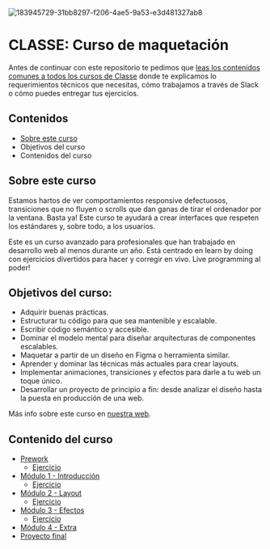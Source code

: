 ![183945729-31bb8297-f206-4ae5-9a53-e3d481327ab8](https://user-images.githubusercontent.com/3619686/187195624-e864d3db-f1fd-4f25-91a4-f21fc62a74e2.png)

# CLASSE: Curso de maquetación

Antes de continuar con este repositorio te pedimos que [leas los contenidos comunes a todos los cursos de Classe](https://github.com/Classe-Redradix/curso-contenidos-comunes) donde te explicamos lo requerimientos técnicos que necesitas, cómo trabajamos a través de Slack o cómo puedes entregar tus ejercicios.

## Contenidos

- [Sobre este curso](#sobre-este-curso)
- Objetivos del curso
- Contenidos del curso

## Sobre este curso

Estamos hartos de ver comportamientos responsive defectuosos, transiciones que no fluyen o scrolls que dan ganas de tirar el ordenador por la ventana. Basta ya! Este curso te ayudará a crear interfaces que respeten los estándares y, sobre todo, a los usuarios.

Este es un curso avanzado para profesionales que han trabajado en desarrollo web al menos durante un año. Está centrado en learn by doing con ejercicios divertidos para hacer y corregir en vivo. Live programming al poder!

## Objetivos del curso:

- Adquirir buenas prácticas.
- Estructurar tu código para que sea mantenible y escalable.
- Escribir código semántico y accesible.
- Dominar el modelo mental para diseñar arquitecturas de componentes escalables.
- Maquetar a partir de un diseño en Figma o herramienta similar.
- Aprender y dominar las técnicas más actuales para crear layouts.
- Implementar animaciones, transiciones y efectos para darle a tu web un toque único.
- Desarrollar un proyecto de principio a fin: desde analizar el diseño hasta la puesta en producción de una web.

Más info sobre este curso en [nuestra web](https://www.classe.dev/cursos/maqueta).

## Contenido del curso

- [Prework](/prework/README.md)
  - [Ejercicio](prework/ejercicio/README.md)
- [Módulo 1 - Introducción](/modulo-1-introduccion/README.md)
  - [Ejercicio](/modulo-1-introduccion/ejercicio/README.md)
- [Módulo 2 - Layout](/modulo-2-layout/README.md)
  - [Ejercicio](/modulo-2-layout/ejercicio/README.md)
- [Módulo 3 - Efectos](/modulo-3-efectos/README.md)
  - [Ejercicio](/modulo-3-efectos/ejercicio/README.md)
- [Módulo 4 - Extra](/modulo-4-extra/README.md)
- [Proyecto final](/proyecto-final/README.md)
